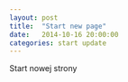 ```yaml
---
layout: post
title:  "Start new page"
date:   2014-10-16 20:00:00
categories: start update
---
```


Start nowej strony
